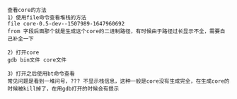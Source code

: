     查看core的方法
    1）使用file命令查看堆栈的方法
    file core-0.5-dev--1507989-1647960692
    from 字段后面那个就是生成这个core的二进制路径，有时候由于路径过长显示不全，需要自己补全一下

    2）打开core
    gdb bin文件 core文件

    3）打开之后使用bt命令查看
    常见问题是看到一堆问号，??? 不显示栈信息，这种一般是core没有生成完全，在生成core的时候被kill掉了，在用gdb打开的时候会有提示